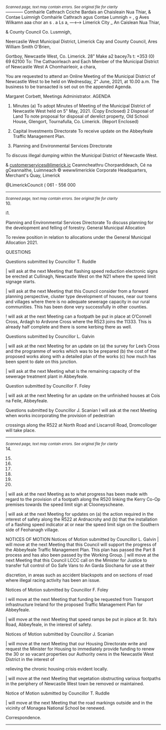 *<small>Scanned page, text may contain errors. See original file for clarity</small>*  
_———_— Comhairle Cathrach Cciche Bardais an Chaisleain Nua Thiar,
& Contae Luimnigh Comhairle Cathrach agus Contae Lumnigh
= , g Aves Wilkamn aaa chor
an s . a Ls a,
—<—> Limerick City _ An Caislean Nua Thiar,

& County Council Co. Lusmnigh,

Neercaslie West Municipal District,
Limerick Cay and County Council,
Ares William Smith O'Brien,

Gortboy,
Newcastle West,
Co. Limerick.
28" Make a2 bacey7s
t: +353 (0) 69 62100
To: The Cathaoirleach and Each Member of the Municipal District of Newcastle West
A Chomhairleoir, a chara,

You are requested to attend an Online Meeting of the Municipal District of Newcastle West
to be held on Wednesday, 2" June, 2021, at 10.00 a.m. The business to be transacted is set
out on the appended Agenda.

Margaret Corbett,
Meetings Administrator.
AGENDA
1. Minutes
(a) To adopt Minutes of Meeting of the Municipal District of Newcastle West held on 5"
May, 2021.
(Copy Enclosed)
2 Disposal of Land
To note proposal for disposal of derelict property, Old School House, Glengort,
Tournafulla, Co. Limerick.
(Report Enclosed)
3. Capital Investments Directorate
To receive update on the Abbeyfeale Traffic Management Plan.

4. Planning and Environmental Services Directorate

To discuss illegal dumping within the Municipal District of Newcastle West.

& customerservices@limerick.ic
Ceanncheathru Chorpardideach, Cé na gCeannaithe, Luimneach © wewwlimerickie
Corporate Headquarters, Merchant's Quay, Limerick

@LimerickCouncit
( 061 - 556 000

---
*<small>Scanned page, text may contain errors. See original file for clarity</small>*  
10.

i1.

Planning and Environmental Services Directorate
To discuss planning for the development and felling of forestry.
General Municipal Allocation

To review position in relation to allocations under the General Municipal Allocation
2021.

QUESTIONS

Questions submitted by Councillor T. Ruddle

| will ask at the next Meeting that flashing speed reduction electronic signs be
erected at Cullinagh, Newcastle West on the N21 where the speed limit signage
starts.

| will ask at the next Meeting that this Council consider from a forward planning
perspective, cluster type development of houses, near our towns and villages where
there is no adequate sewerage capacity in our rural communities. This has been
done very successfully in other counties.

! will ask at the next Meeting can a footpath be put in place at O’Connell Cross,
Ardagh to Ardvone Cross where the R523 joins the 11333. This is already half
complete and there is some kerbing there as well.

Questions submitted by Councillor L. Galvin

| will ask at the next Meeting for an update on (a) the survey for Lee’s Cross and the
programme of works which was to be prepared (b) the cost of the proposed works
along with a detailed plan of the works (c) how much has been spent to date on this
junction.

| will ask at the next Meeting what is the remaining capacity of the sewerage
treatment plant in Abbeyfeale.

Question submitted by Councillor F. Foley

| will ask at the next Meeting for an update on the unfinished houses at Cois na Feile,
Abbeyfeale.

Questions submitted by Councillor J. Scanian
I will ask at the next Meeting when works incorporating the provision of pedestrian

crossings along the R522 at North Road and Liscarroll Road, Dromcolloger will take
place.

---
*<small>Scanned page, text may contain errors. See original file for clarity</small>*  
14.

15.

16.

17.

19.

20.

21.

| will ask at the next Meeting as to what progress has been made with regard to the
provision of a footpath along the R520 linking the Kerry Co-Op premises towards the
speed limit sign at Clooneyscheane.

| will ask at the next Meeting for updates on (a) the action required in the interest of
safety along the R522 at Ardnacrohy and (b) that the installation of a flashing speed
indicator at or near the speed limit sign on the Southern side of Feohanagh village.

NOTICES OF MOTION
Notices of Motion submitted by Councillor L. Galvin
| will move at the next Meeting that this Council will support the progress of the
Abbeyfeale Traffic Management Plan. This plan has passed the Part 8 process and
has also been passed by the Working Group.
| will move at the next Meeting that this Council LCCC call on the Minister for Justice
to transfer full control of Go Safe Vans to An Garda Siochana for use at their

discretion, in areas such as accident blackspots and on sections of road where illegal
racing activity has been an issue.

Notices of Motion submitted by Councillor F. Foley

I will move at the next Meeting that funding be requested from Transport
infrastructure Ireland for the proposed Traffic Management Plan for Abbeyfeale.

| will move at the next Meeting that speed ramps be put in place at St. Ita’s Road,
Abbeyfeale, in the interest of safety.

Notices of Motion submitted by Councillor J. Scanian

| will move at the next Meeting that our Housing Directorate write and request the
Minister for Housing to immediately provide funding to renew the 30 or so vacant
properties our Authority owns in the Newcastle West District in the interest of

relieving the chronic housing crisis evident locally.

| will move at the next Meeting that vegetation obstructing various footpaths in the
periphery of Newcastle West town be removed or maintained.

Notice of Motion submitted by Councillor T. Ruddle

| will move at the next Meeting that the road markings outside and in the vicinity of
Monagea National School be renewed.

Correspondence.

---
